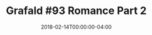 ---
title: "Grafald #93 Romance Part 2"
type: "image"
date: 2018-02-14T00:00:00-04:00
draft: false
categories: ["Projects"]
image_path: "../img/2018/93.png"
alt_text: ""
is_subpage: true
---
